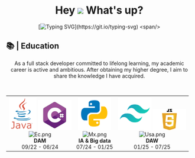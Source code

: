 <h1 align="center"> Hey <img src="https://emojis.slackmojis.com/emojis/images/1577305505/7373/hand_wave.gif?1577305505" width="50" /> What's up?</h1>
<span align="center">

[![Typing SVG](https://readme-typing-svg.herokuapp.com?font=Fira+Code&pause=1000&color=39D353&center=true&random=false&width=435&lines=I+am+Angel;welcome+to+my+Github;Full+Stack+Developer;)](https://git.io/typing-svg)
<span/>

<h2 align="left">📚 | Education</h2>
<p>As a full stack developer committed to lifelong learning, my academic career is active and ambitious. After obtaining my higher degree, I aim to share the knowledge I have acquired.</p><br>

<div align="center">
  <table style="margin-left: auto; margin-right: auto;">
    <tr>
      <td align="center">
        <img src="imagenes/logoJava.png" height="90" alt="logoJava.png"/>
        <img src="imagenes/logoCSharp.png" width="90" alt="logoCSharp.png"/><br>
        <img src="https://thumbs4.imagebam.com/d7/6e/91/MESRJ8U_t.png" height="20" alt="Ec.png"/><br>
        <strong>DAM</strong><br>09/22 - 06/24<br>
      </td>
      <td align="center">
       <img src="imagenes/logoPython.png" width="90" alt="TEC.png"/><br>
        <img src="https://thumbs4.imagebam.com/b9/01/da/MESRJ8V_t.png" height="20" alt="Mx.png"/><br>
        <strong>IA & Big data</strong><br>07/24 - 01/25<br>
      </td>
      <td align="center">
       <img src="imagenes/logoTailwind.png" height="90" alt="logoTailwind.png"/>
       <img src="imagenes/logoJavascript.png" width="90" alt="logoJavascript.png"/><br>
        <img src="https://thumbs4.imagebam.com/c8/fe/34/MESRJ8W_t.png" height="20" alt="Usa.png"/><br>
        <strong>DAW</strong><br>01/25 - 07/25<br>
      </td>
    </tr>
  </table>
</div>

<!--
**yong12es/yong12es** is a ✨ _special_ ✨ repository because its `README.md` (this file) appears on your GitHub profile.

Here are some ideas to get you started:

- 🔭 I’m currently working on ...
- 🌱 I’m currently learning ...
- 👯 I’m looking to collaborate on ...
- 🤔 I’m looking for help with ...
- 💬 Ask me about ...
- 📫 How to reach me: ...
- 😄 Pronouns: ...
- ⚡ Fun fact: ...
-->
